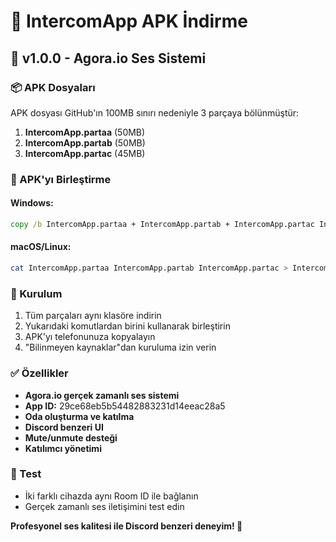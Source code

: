 # 📱 IntercomApp APK İndirme

## 🎉 v1.0.0 - Agora.io Ses Sistemi

### 📦 APK Dosyaları
APK dosyası GitHub'ın 100MB sınırı nedeniyle 3 parçaya bölünmüştür:

1. **IntercomApp.partaa** (50MB)
2. **IntercomApp.partab** (50MB) 
3. **IntercomApp.partac** (45MB)

### 🔧 APK'yı Birleştirme

#### Windows:
```cmd
copy /b IntercomApp.partaa + IntercomApp.partab + IntercomApp.partac IntercomApp.apk
```

#### macOS/Linux:
```bash
cat IntercomApp.partaa IntercomApp.partab IntercomApp.partac > IntercomApp.apk
```

### 📱 Kurulum
1. Tüm parçaları aynı klasöre indirin
2. Yukarıdaki komutlardan birini kullanarak birleştirin
3. APK'yı telefonunuza kopyalayın
4. "Bilinmeyen kaynaklar"dan kuruluma izin verin

### ✅ Özellikler
- **Agora.io gerçek zamanlı ses sistemi**
- **App ID:** 29ce68eb5b54482883231d14eeac28a5
- **Oda oluşturma ve katılma**
- **Discord benzeri UI**
- **Mute/unmute desteği**
- **Katılımcı yönetimi**

### 🎯 Test
- İki farklı cihazda aynı Room ID ile bağlanın
- Gerçek zamanlı ses iletişimini test edin

**Profesyonel ses kalitesi ile Discord benzeri deneyim! 🚀**
